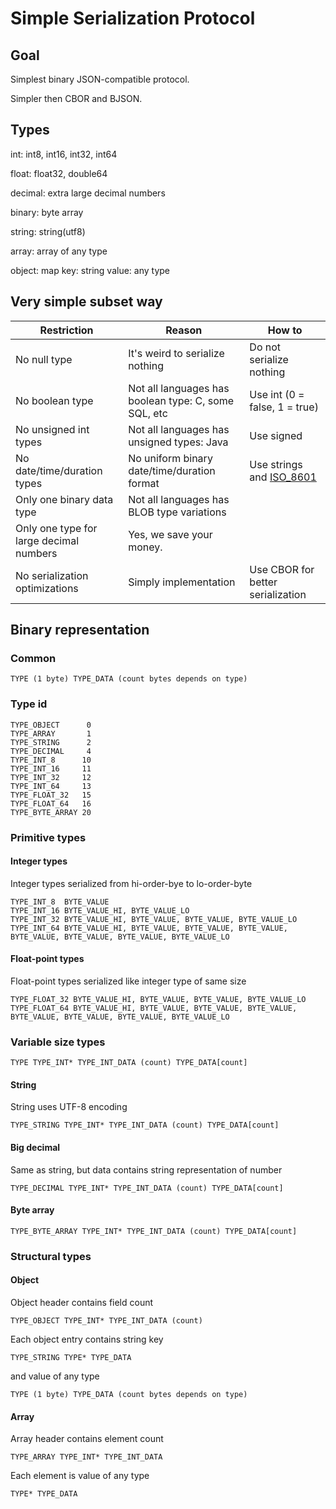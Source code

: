 
# Simple Serialization Protocol

## Goal

Simplest binary JSON-compatible protocol.

Simpler then CBOR and BJSON.

## Types

int: int8, int16, int32, int64

float: float32, double64

decimal: extra large decimal numbers

binary: byte array

string: string(utf8)

array: array of any type

object: map key: string value: any type

## Very simple subset way

| Restriction                 | Reason                                               | How to                   |
| --------------------------- | ---------------------------------------------------- | ------------------------ |
| No null type                | It's weird to serialize nothing                      | Do not serialize nothing |
| No boolean type             | Not all languages has boolean type: C, some SQL, etc | Use int (0 = false, 1 = true) |
| No unsigned int types       | Not all languages has unsigned types: Java           | Use signed               |
| No date/time/duration types | No uniform binary date/time/duration format        | Use strings and [ISO_8601](https://en.wikipedia.org/wiki/ISO_8601 "https://en.wikipedia.org/wiki/ISO_8601") |
| Only one binary data type   | Not all languages has BLOB type variations           | |
| Only one type for large decimal numbers | Yes, we save your money.               | |
| No serialization optimizations | Simply implementation | Use CBOR for better serialization |


## Binary representation

### Common

	TYPE (1 byte) TYPE_DATA (count bytes depends on type)
  
### Type id

	TYPE_OBJECT      0
	TYPE_ARRAY       1
	TYPE_STRING      2
	TYPE_DECIMAL     4
	TYPE_INT_8      10
	TYPE_INT_16     11
	TYPE_INT_32     12
	TYPE_INT_64     13
	TYPE_FLOAT_32   15
	TYPE_FLOAT_64   16
	TYPE_BYTE_ARRAY 20

### Primitive types

#### Integer types

Integer types serialized from hi-order-bye to lo-order-byte
  
	TYPE_INT_8  BYTE_VALUE
	TYPE_INT_16 BYTE_VALUE_HI, BYTE_VALUE_LO
	TYPE_INT_32 BYTE_VALUE_HI, BYTE_VALUE, BYTE_VALUE, BYTE_VALUE_LO
	TYPE_INT_64 BYTE_VALUE_HI, BYTE_VALUE, BYTE_VALUE, BYTE_VALUE, BYTE_VALUE, BYTE_VALUE, BYTE_VALUE, BYTE_VALUE_LO

#### Float-point types

Float-point types serialized like integer type of same size
  
	TYPE_FLOAT_32 BYTE_VALUE_HI, BYTE_VALUE, BYTE_VALUE, BYTE_VALUE_LO
	TYPE_FLOAT_64 BYTE_VALUE_HI, BYTE_VALUE, BYTE_VALUE, BYTE_VALUE, BYTE_VALUE, BYTE_VALUE, BYTE_VALUE, BYTE_VALUE_LO

### Variable size types

	TYPE TYPE_INT* TYPE_INT_DATA (count) TYPE_DATA[count]

#### String

String uses UTF-8 encoding
  
    TYPE_STRING TYPE_INT* TYPE_INT_DATA (count) TYPE_DATA[count]

#### Big decimal
  
Same as string, but data contains string representation of number
    
    TYPE_DECIMAL TYPE_INT* TYPE_INT_DATA (count) TYPE_DATA[count]

#### Byte array
  
    TYPE_BYTE_ARRAY TYPE_INT* TYPE_INT_DATA (count) TYPE_DATA[count]

### Structural types

#### Object

Object header contains field count

	TYPE_OBJECT TYPE_INT* TYPE_INT_DATA (count)
  
Each object entry contains string key

	TYPE_STRING TYPE* TYPE_DATA

and value of any type

	TYPE (1 byte) TYPE_DATA (count bytes depends on type)
    
#### Array

Array header contains element count

	TYPE_ARRAY TYPE_INT* TYPE_INT_DATA

Each element is value of any type
  
	TYPE* TYPE_DATA
    